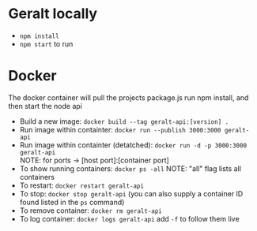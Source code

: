 # Geralt locally
- `npm install`
- `npm start` to run

# Docker 
The docker container will pull the projects package.js run npm install, and then start the node api
- Build a new image: `docker build --tag geralt-api:[version] .`
- Run image within containter: `docker run --publish 3000:3000 geralt-api`
- Run image within containter (detatched): `docker run -d -p 3000:3000 geralt-api`  
NOTE: for ports -> [host port]:[container port]
- To show running containers: `docker ps -all` NOTE: "all" flag lists all containers
- To restart: `docker restart geralt-api`
- To stop: `docker stop geralt-api` (you can also supply a container ID found listed in the `ps` command)
- To remove container: `docker rm geralt-api`
- To log container: `docker logs geralt-api` add `-f` to follow them live
